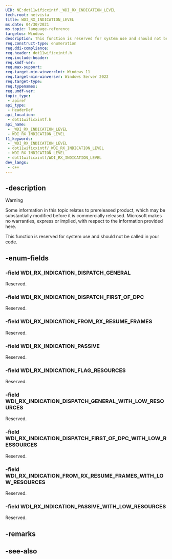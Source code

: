 ```yaml
---
UID: NE:dot11wificxintf._WDI_RX_INDICATION_LEVEL
tech.root: netvista
title: WDI_RX_INDICATION_LEVEL
ms.date: 04/30/2021
ms.topic: language-reference
targetos: Windows
description: This function is reserved for system use and should not be called in your code.
req.construct-type: enumeration
req.ddi-compliance: 
req.header: dot11wificxintf.h
req.include-header: 
req.kmdf-ver: 
req.max-support: 
req.target-min-winverclnt: Windows 11
req.target-min-winversvr: Windows Server 2022
req.target-type: 
req.typenames: 
req.umdf-ver: 
topic_type:
 - apiref
api_type:
 - HeaderDef
api_location:
 - dot11wificxintf.h
api_name:
 - _WDI_RX_INDICATION_LEVEL
 - WDI_RX_INDICATION_LEVEL
f1_keywords:
 - _WDI_RX_INDICATION_LEVEL
 - dot11wificxintf/_WDI_RX_INDICATION_LEVEL
 - WDI_RX_INDICATION_LEVEL
 - dot11wificxintf/WDI_RX_INDICATION_LEVEL
dev_langs:
 - c++
---
```


## -description

> [!WARNING]
> Some information in this topic relates to prereleased product, which may be substantially modified before it is commercially released. Microsoft makes no warranties, express or implied, with respect to the information provided here.

This function is reserved for system use and should not be called in your code.

## -enum-fields

### -field WDI_RX_INDICATION_DISPATCH_GENERAL

Reserved.

### -field WDI_RX_INDICATION_DISPATCH_FIRST_OF_DPC

Reserved.

### -field WDI_RX_INDICATION_FROM_RX_RESUME_FRAMES

Reserved.

### -field WDI_RX_INDICATION_PASSIVE

Reserved.

### -field WDI_RX_INDICATION_FLAG_RESOURCES

Reserved.

### -field WDI_RX_INDICATION_DISPATCH_GENERAL_WITH_LOW_RESOURCES

Reserved.

### -field WDI_RX_INDICATION_DISPATCH_FIRST_OF_DPC_WITH_LOW_RESSOURCES

Reserved.

### -field WDI_RX_INDICATION_FROM_RX_RESUME_FRAMES_WITH_LOW_RESOURCES

Reserved.

### -field WDI_RX_INDICATION_PASSIVE_WITH_LOW_RESOURCES

Reserved.

## -remarks

## -see-also

